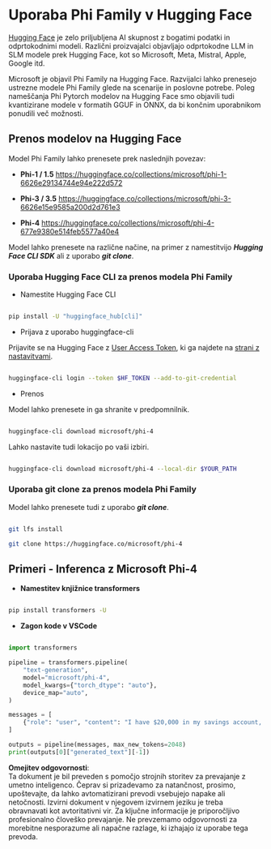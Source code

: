 # **Uporaba Phi Family v Hugging Face**

[Hugging Face](https://huggingface.co/) je zelo priljubljena AI skupnost z bogatimi podatki in odprtokodnimi modeli. Različni proizvajalci objavljajo odprtokodne LLM in SLM modele prek Hugging Face, kot so Microsoft, Meta, Mistral, Apple, Google itd.

Microsoft je objavil Phi Family na Hugging Face. Razvijalci lahko prenesejo ustrezne modele Phi Family glede na scenarije in poslovne potrebe. Poleg nameščanja Phi Pytorch modelov na Hugging Face smo objavili tudi kvantizirane modele v formatih GGUF in ONNX, da bi končnim uporabnikom ponudili več možnosti.

## **Prenos modelov na Hugging Face**

Model Phi Family lahko prenesete prek naslednjih povezav:

-  **Phi-1 / 1.5** https://huggingface.co/collections/microsoft/phi-1-6626e29134744e94e222d572

-  **Phi-3 / 3.5** https://huggingface.co/collections/microsoft/phi-3-6626e15e9585a200d2d761e3

-  **Phi-4** https://huggingface.co/collections/microsoft/phi-4-677e9380e514feb5577a40e4

Model lahko prenesete na različne načine, na primer z namestitvijo ***Hugging Face CLI SDK*** ali z uporabo ***git clone***.

### **Uporaba Hugging Face CLI za prenos modela Phi Family**

- Namestite Hugging Face CLI

```bash

pip install -U "huggingface_hub[cli]"

```

- Prijava z uporabo huggingface-cli

Prijavite se na Hugging Face z [User Access Token](https://huggingface.co/docs/hub/security-tokens), ki ga najdete na [strani z nastavitvami](https://huggingface.co/settings/tokens).

```bash

huggingface-cli login --token $HF_TOKEN --add-to-git-credential

```

- Prenos 

Model lahko prenesete in ga shranite v predpomnilnik.

```bash

huggingface-cli download microsoft/phi-4

```

Lahko nastavite tudi lokacijo po vaši izbiri.

```bash

huggingface-cli download microsoft/phi-4 --local-dir $YOUR_PATH

```

### **Uporaba git clone za prenos modela Phi Family**

Model lahko prenesete tudi z uporabo ***git clone***.

```bash

git lfs install

git clone https://huggingface.co/microsoft/phi-4

```

## **Primeri - Inferenca z Microsoft Phi-4**

- **Namestitev knjižnice transformers**

```bash

pip install transformers -U

```

- **Zagon kode v VSCode**

```python

import transformers

pipeline = transformers.pipeline(
    "text-generation",
    model="microsoft/phi-4",
    model_kwargs={"torch_dtype": "auto"},
    device_map="auto",
)

messages = [
    {"role": "user", "content": "I have $20,000 in my savings account, where I receive a 4% profit per year and payments twice a year. Can you please tell me how long it will take for me to become a millionaire? Also, can you please explain the math step by step as if you were explaining it to an uneducated person?"},
]

outputs = pipeline(messages, max_new_tokens=2048)
print(outputs[0]["generated_text"][-1])

```

**Omejitev odgovornosti**:  
Ta dokument je bil preveden s pomočjo strojnih storitev za prevajanje z umetno inteligenco. Čeprav si prizadevamo za natančnost, prosimo, upoštevajte, da lahko avtomatizirani prevodi vsebujejo napake ali netočnosti. Izvirni dokument v njegovem izvirnem jeziku je treba obravnavati kot avtoritativni vir. Za ključne informacije je priporočljivo profesionalno človeško prevajanje. Ne prevzemamo odgovornosti za morebitne nesporazume ali napačne razlage, ki izhajajo iz uporabe tega prevoda.